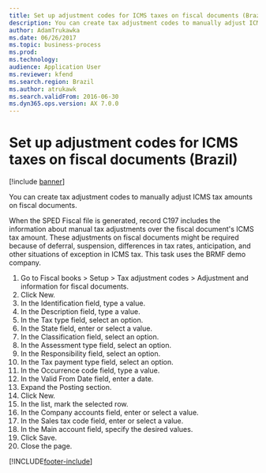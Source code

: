 ```yaml
---
title: Set up adjustment codes for ICMS taxes on fiscal documents (Brazil)
description: You can create tax adjustment codes to manually adjust ICMS tax amounts on fiscal documents.
author: AdamTrukawka
ms.date: 06/26/2017
ms.topic: business-process
ms.prod: 
ms.technology: 
audience: Application User
ms.reviewer: kfend
ms.search.region: Brazil
ms.author: atrukawk
ms.search.validFrom: 2016-06-30
ms.dyn365.ops.version: AX 7.0.0
---
```

# Set up adjustment codes for ICMS taxes on fiscal documents (Brazil)

[!include [banner](../../includes/banner.md)]

You can create tax adjustment codes to manually adjust ICMS tax amounts on fiscal documents.

When the SPED Fiscal file is generated, record C197 includes the information about manual tax adjustments over the fiscal document's ICMS tax amount. These adjustments on fiscal documents might be required because of deferral, suspension, differences in tax rates, anticipation, and other situations of exception in ICMS tax. This task uses the BRMF demo company.

1. Go to Fiscal books > Setup > Tax adjustment codes > Adjustment and information for fiscal documents.
2. Click New.
3. In the Identification field, type a value.
4. In the Description field, type a value.
5. In the Tax type field, select an option.
6. In the State field, enter or select a value.
7. In the Classification field, select an option.
8. In the Assessment type field, select an option.
9. In the Responsibility field, select an option.
10. In the Tax payment type field, select an option.
11. In the Occurrence code field, type a value.
12. In the Valid From Date field, enter a date.
13. Expand the Posting section.
14. Click New.
15. In the list, mark the selected row.
16. In the Company accounts field, enter or select a value.
17. In the Sales tax code field, enter or select a value.
18. In the Main account field, specify the desired values.
19. Click Save.
20. Close the page.



[!INCLUDE[footer-include](../../../includes/footer-banner.md)]
